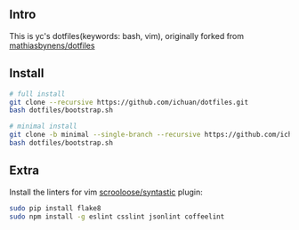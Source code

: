 ## Intro

This is yc's dotfiles(keywords: bash, vim), originally forked from [mathiasbynens/dotfiles](https://github.com/mathiasbynens/dotfiles)


## Install

```bash
# full install
git clone --recursive https://github.com/ichuan/dotfiles.git
bash dotfiles/bootstrap.sh

# minimal install
git clone -b minimal --single-branch --recursive https://github.com/ichuan/dotfiles.git
bash dotfiles/bootstrap.sh
```


## Extra

Install the linters for vim [scrooloose/syntastic](https://github.com/scrooloose/syntastic) plugin:

```bash
sudo pip install flake8
sudo npm install -g eslint csslint jsonlint coffeelint
```
